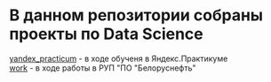 # В данном репозитории собраны проекты по Data Science<br>
[yandex_practicum](yandex_practicum) - в ходе обученя в Яндекс.Практикуме<br>
[work](work) - в ходе работы в РУП "ПО "Белоруснефть"<br>
